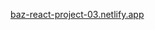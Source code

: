 <a href="https://baz-react-project-03.netlify.app" target="_blank">baz-react-project-03.netlify.app</a>
